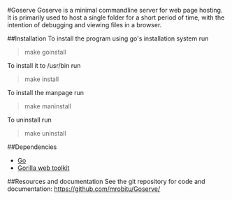 #Goserve
Goserve is a minimal commandline server for web page hosting. It is primarily
used to host a single folder for a short period of time, with the intention of
debugging and viewing files in a browser.

##Installation
To install the program using go's installation system run 
> make goinstall

To install it to /usr/bin run
> make install

To install the manpage run
> make maninstall

To uninstall run
> make uninstall

##Dependencies
* [Go](http://golang.org)
* [Gorilla web toolkit](http://www.gorillatoolkit.org/pkg/mux)

##Resources and documentation
See the git repository for code and documentation: https://github.com/mrobitu/Goserve/  
